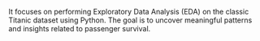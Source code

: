It focuses on performing Exploratory Data Analysis (EDA) on the classic Titanic dataset using Python. The goal is to uncover meaningful patterns and insights related to passenger survival.
